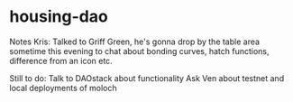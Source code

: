 # housing-dao

Notes
Kris:
Talked to Griff Green, he's gonna drop by the table area sometime this evening to chat about bonding curves, hatch functions, difference from an icon etc.

Still to do:
Talk to DAOstack about functionality
Ask Ven about testnet and local deployments of moloch

